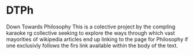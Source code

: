 # DTPh
Down Towards Philosophy
This is a colective project by the compling karaoke rg collective seeking to explore the ways through which vast mayorities of wikipedia articles end up linking to the page for Philosophy if one exclusivly follows the firs link available within the body of the text. 
